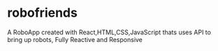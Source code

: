 # robofriends
A RoboApp created with React,HTML,CSS,JavaScript thats uses API to bring up robots, Fully Reactive and Responsive
